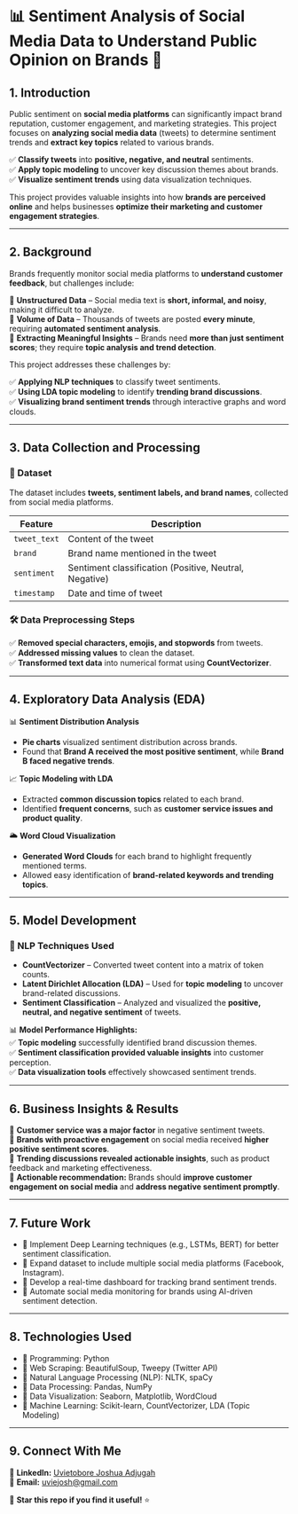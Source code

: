 # 📊 **Sentiment Analysis of Social Media Data to Understand Public Opinion on Brands** 💬  

## **1. Introduction**  
Public sentiment on **social media platforms** can significantly impact brand reputation, customer engagement, and marketing strategies. This project focuses on **analyzing social media data** (tweets) to determine sentiment trends and **extract key topics** related to various brands.  

✅ **Classify tweets** into **positive, negative, and neutral** sentiments.  
✅ **Apply topic modeling** to uncover key discussion themes about brands.  
✅ **Visualize sentiment trends** using data visualization techniques.  

This project provides valuable insights into how **brands are perceived online** and helps businesses **optimize their marketing and customer engagement strategies**.  

---

## **2. Background**  
Brands frequently monitor social media platforms to **understand customer feedback**, but challenges include:  

🔹 **Unstructured Data** – Social media text is **short, informal, and noisy**, making it difficult to analyze.  
🔹 **Volume of Data** – Thousands of tweets are posted **every minute**, requiring **automated sentiment analysis**.  
🔹 **Extracting Meaningful Insights** – Brands need **more than just sentiment scores**; they require **topic analysis and trend detection**.  

This project addresses these challenges by:  

✅ **Applying NLP techniques** to classify tweet sentiments.  
✅ **Using LDA topic modeling** to identify **trending brand discussions**.  
✅ **Visualizing brand sentiment trends** through interactive graphs and word clouds.  

---

## **3. Data Collection and Processing**  
### **📂 Dataset**  
The dataset includes **tweets, sentiment labels, and brand names**, collected from social media platforms.  

| Feature | Description |
|---------|------------|
| `tweet_text` | Content of the tweet |
| `brand` | Brand name mentioned in the tweet |
| `sentiment` | Sentiment classification (Positive, Neutral, Negative) |
| `timestamp` | Date and time of tweet |

### **🛠️ Data Preprocessing Steps**  
✅ **Removed special characters, emojis, and stopwords** from tweets.  
✅ **Addressed missing values** to clean the dataset.  
✅ **Transformed text data** into numerical format using **CountVectorizer**.  

---

## **4. Exploratory Data Analysis (EDA)**  
📊 **Sentiment Distribution Analysis**  
- **Pie charts** visualized sentiment distribution across brands.  
- Found that **Brand A received the most positive sentiment**, while **Brand B faced negative trends**.  

📈 **Topic Modeling with LDA**  
- Extracted **common discussion topics** related to each brand.  
- Identified **frequent concerns**, such as **customer service issues and product quality**.  

🌥 **Word Cloud Visualization**  
- **Generated Word Clouds** for each brand to highlight frequently mentioned terms.  
- Allowed easy identification of **brand-related keywords and trending topics**.  

---

## **5. Model Development**  
### **📌 NLP Techniques Used**  
- **CountVectorizer** – Converted tweet content into a matrix of token counts.  
- **Latent Dirichlet Allocation (LDA)** – Used for **topic modeling** to uncover brand-related discussions.  
- **Sentiment Classification** – Analyzed and visualized the **positive, neutral, and negative sentiment** of tweets.  

📊 **Model Performance Highlights:**  
✅ **Topic modeling** successfully identified brand discussion themes.  
✅ **Sentiment classification provided valuable insights** into customer perception.  
✅ **Data visualization tools** effectively showcased sentiment trends.  

---

## **6. Business Insights & Results**  
🔹 **Customer service was a major factor** in negative sentiment tweets.  
🔹 **Brands with proactive engagement** on social media received **higher positive sentiment scores**.  
🔹 **Trending discussions revealed actionable insights**, such as product feedback and marketing effectiveness.  
🔹 **Actionable recommendation:** Brands should **improve customer engagement on social media** and **address negative sentiment promptly**.  

---

## **7. Future Work**  
+ 🔹 Implement Deep Learning techniques (e.g., LSTMs, BERT) for better sentiment classification.
+ 🔹 Expand dataset to include multiple social media platforms (Facebook, Instagram).
+ 🔹 Develop a real-time dashboard for tracking brand sentiment trends.
+ 🔹 Automate social media monitoring for brands using AI-driven sentiment detection.

---

## **8. Technologies Used**  
+ 🔹 Programming: Python
+ 🔹 Web Scraping: BeautifulSoup, Tweepy (Twitter API)
+ 🔹 Natural Language Processing (NLP): NLTK, spaCy
+ 🔹 Data Processing: Pandas, NumPy
+ 🔹 Data Visualization: Seaborn, Matplotlib, WordCloud
+ 🔹 Machine Learning: Scikit-learn, CountVectorizer, LDA (Topic Modeling)

---

## **9. Connect With Me**  
💼 **LinkedIn:** [Uvietobore Joshua Adjugah](https://www.linkedin.com/in/uvietobore-joshua-adjugah-2b548621a)  
📧 **Email:** uviejosh@gmail.com  

🚀 **Star this repo if you find it useful!** ⭐  
